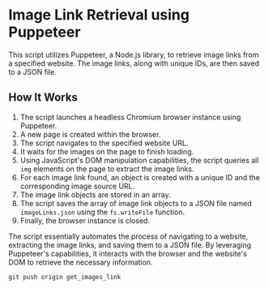 # Image Link Retrieval using Puppeteer

This script utilizes Puppeteer, a Node.js library, to retrieve image links from a specified website. The image links, along with unique IDs, are then saved to a JSON file.

## How It Works

1. The script launches a headless Chromium browser instance using Puppeteer.
2. A new page is created within the browser.
3. The script navigates to the specified website URL.
4. It waits for the images on the page to finish loading.
5. Using JavaScript's DOM manipulation capabilities, the script queries all `img` elements on the page to extract the image links.
6. For each image link found, an object is created with a unique ID and the corresponding image source URL.
7. The image link objects are stored in an array.
8. The script saves the array of image link objects to a JSON file named `imageLinks.json` using the `fs.writeFile` function.
9. Finally, the browser instance is closed.

The script essentially automates the process of navigating to a website, extracting the image links, and saving them to a JSON file. By leveraging Puppeteer's capabilities, it interacts with the browser and the website's DOM to retrieve the necessary information.

`git push origin get_images_link`